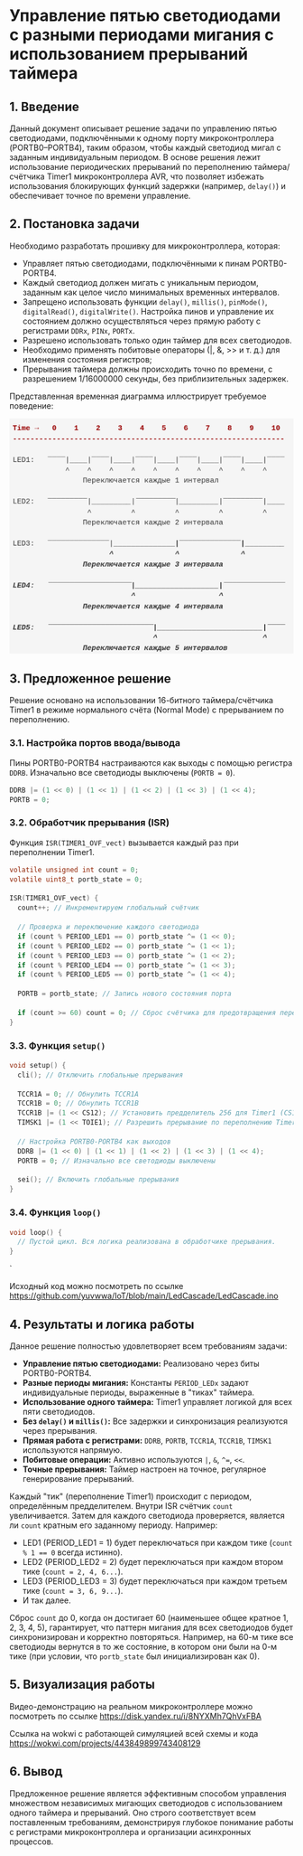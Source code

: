 # Управление пятью светодиодами с разными периодами мигания с использованием прерываний таймера

## 1. Введение

Данный документ описывает решение задачи по управлению пятью светодиодами, подключёнными к одному порту микроконтроллера (PORTB0–PORTB4), таким образом, чтобы каждый светодиод мигал с заданным индивидуальным периодом. В основе решения лежит использование периодических прерываний по переполнению таймера/счётчика Timer1 микроконтроллера AVR, что позволяет избежать использования блокирующих функций задержки (например, `delay()`) и обеспечивает точное по времени управление.

## 2. Постановка задачи

Необходимо разработать прошивку для микроконтроллера, которая:
*   Управляет пятью светодиодами, подключёнными к пинам PORTB0-PORTB4.
*   Каждый светодиод должен мигать с уникальным периодом, заданным как целое число минимальных временных интервалов.
*   Запрещено использовать функции `delay()`, `millis()`, `pinMode()`, `digitalRead()`, `digitalWrite()`. Настройка пинов и управление их состоянием должно осуществляться через прямую работу с регистрами `DDRx`, `PINx`, `PORTx`.
*   Разрешено использовать только один таймер для всех светодиодов.
*   Необходимо применять побитовые операторы (|, &, >> и т. д.) для изменения состояния регистров;
*   Прерывания таймера должны происходить точно по времени, с разрешением 1/16000000 секунды, без приблизительных задержек.

Представленная временная диаграмма иллюстрирует требуемое поведение:

![alt text](scheme_interval.png)

## 3. Предложенное решение

Решение основано на использовании 16-битного таймера/счётчика Timer1 в режиме нормального счёта (Normal Mode) с прерыванием по переполнению.

### 3.1. Настройка портов ввода/вывода

Пины PORTB0-PORTB4 настраиваются как выходы с помощью регистра `DDRB`. Изначально все светодиоды выключены (`PORTB = 0`).

```c
DDRB |= (1 << 0) | (1 << 1) | (1 << 2) | (1 << 3) | (1 << 4);
PORTB = 0;
```

### 3.2. Обработчик прерывания (ISR)

Функция `ISR(TIMER1_OVF_vect)` вызывается каждый раз при переполнении Timer1.

```c
volatile unsigned int count = 0;
volatile uint8_t portb_state = 0;  

ISR(TIMER1_OVF_vect) {
  count++; // Инкрементируем глобальный счётчик

  // Проверка и переключение каждого светодиода
  if (count % PERIOD_LED1 == 0) portb_state ^= (1 << 0);
  if (count % PERIOD_LED2 == 0) portb_state ^= (1 << 1);
  if (count % PERIOD_LED3 == 0) portb_state ^= (1 << 2);
  if (count % PERIOD_LED4 == 0) portb_state ^= (1 << 3);
  if (count % PERIOD_LED5 == 0) portb_state ^= (1 << 4);
  
  PORTB = portb_state; // Запись нового состояния порта

  if (count >= 60) count = 0; // Сброс счётчика для предотвращения переполнения
}
```

### 3.3. Функция `setup()`

```c
void setup() {
  cli(); // Отключить глобальные прерывания
  
  TCCR1A = 0; // Обнулить TCCR1A
  TCCR1B = 0; // Обнулить TCCR1B
  TCCR1B |= (1 << CS12); // Установить предделитель 256 для Timer1 (CS12=1)
  TIMSK1 |= (1 << TOIE1); // Разрешить прерывание по переполнению Timer1
  
  // Настройка PORTB0-PORTB4 как выходов
  DDRB |= (1 << 0) | (1 << 1) | (1 << 2) | (1 << 3) | (1 << 4);
  PORTB = 0; // Изначально все светодиоды выключены
  
  sei(); // Включить глобальные прерывания
}
```

### 3.4. Функция `loop()`

```c
void loop() {
  // Пустой цикл. Вся логика реализована в обработчике прерывания.
}
```
`

Исходный код можно посмотреть по ссылке https://github.com/yuvwwa/IoT/blob/main/LedCascade/LedCascade.ino


## 4. Результаты и логика работы

Данное решение полностью удовлетворяет всем требованиям задачи:

*   **Управление пятью светодиодами:** Реализовано через биты PORTB0-PORTB4.
*   **Разные периоды мигания:** Константы `PERIOD_LEDx` задают индивидуальные периоды, выраженные в "тиках" таймера.
*   **Использование одного таймера:** Timer1 управляет логикой для всех пяти светодиодов.
*   **Без `delay()` и `millis()`:** Все задержки и синхронизация реализуются через прерывания.
*   **Прямая работа с регистрами:** `DDRB`, `PORTB`, `TCCR1A`, `TCCR1B`, `TIMSK1` используются напрямую.
*   **Побитовые операции:** Активно используются `|`, `&`, `^=`, `<<`.
*   **Точные прерывания:** Таймер настроен на точное, регулярное генерирование прерываний.

Каждый "тик" (переполнение Timer1) происходит с периодом, определённым предделителем. Внутри ISR счётчик `count` увеличивается. Затем для каждого светодиода проверяется, является ли `count` кратным его заданному периоду. Например:

*   LED1 (PERIOD_LED1 = 1) будет переключаться при каждом тике (`count % 1 == 0` всегда истинно).
*   LED2 (PERIOD_LED2 = 2) будет переключаться при каждом втором тике (`count = 2, 4, 6...`).
*   LED3 (PERIOD_LED3 = 3) будет переключаться при каждом третьем тике (`count = 3, 6, 9...`).
*   И так далее.

Сброс `count` до 0, когда он достигает 60 (наименьшее общее кратное 1, 2, 3, 4, 5), гарантирует, что паттерн мигания для всех светодиодов будет синхронизирован и корректно повторяться. Например, на 60-м тике все светодиоды вернутся в то же состояние, в котором они были на 0-м тике (при условии, что `portb_state` был инициализирован как 0).



## 5. Визуализация работы

Видео-демонстрацию на реальном микроконтроллере можно посмотреть по ссылке https://disk.yandex.ru/i/8NYXMh7QhVxFBA

Ссылка на wokwi с работающей симуляцией всей схемы и кода https://wokwi.com/projects/443849899743408129


## 6. Вывод

Предложенное решение является эффективным способом управления множеством независимых мигающих светодиодов с использованием одного таймера и прерываний. Оно строго соответствует всем поставленным требованиям, демонстрируя глубокое понимание работы с регистрами микроконтроллера и организации асинхронных процессов.
